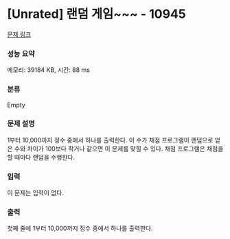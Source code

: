# [Unrated] 랜덤 게임~~~ - 10945

[문제 링크](https://www.acmicpc.net/problem/10945) 

### 성능 요약

메모리: 39184 KB, 시간: 88 ms

### 분류

Empty

### 문제 설명

<p>1부터 10,000까지 정수 중에서 하나를 출력한다. 이 수가 채점 프로그램이 랜덤으로 얻은 수와 차이가 100보다 작거나 같으면 이 문제를 맞힐 수 있다. 채점 프로그램은 채점을 할 때마다 랜덤을 수행한다.</p>

### 입력 

<p>이 문제는 입력이 없다.</p>

### 출력 

<p>첫째 줄에 1부터 10,000까지 정수 중에서 하나를 출력한다.</p>
